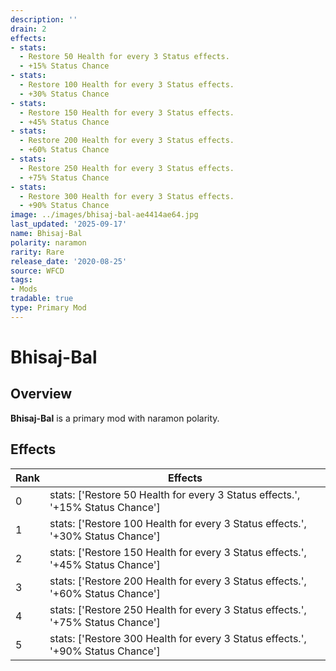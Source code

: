 ```yaml
---
description: ''
drain: 2
effects:
- stats:
  - Restore 50 Health for every 3 Status effects.
  - +15% Status Chance
- stats:
  - Restore 100 Health for every 3 Status effects.
  - +30% Status Chance
- stats:
  - Restore 150 Health for every 3 Status effects.
  - +45% Status Chance
- stats:
  - Restore 200 Health for every 3 Status effects.
  - +60% Status Chance
- stats:
  - Restore 250 Health for every 3 Status effects.
  - +75% Status Chance
- stats:
  - Restore 300 Health for every 3 Status effects.
  - +90% Status Chance
image: ../images/bhisaj-bal-ae4414ae64.jpg
last_updated: '2025-09-17'
name: Bhisaj-Bal
polarity: naramon
rarity: Rare
release_date: '2020-08-25'
source: WFCD
tags:
- Mods
tradable: true
type: Primary Mod
---
```


# Bhisaj-Bal

## Overview

**Bhisaj-Bal** is a primary mod with naramon polarity.

## Effects

| Rank | Effects |
|------|----------|
| 0 | stats: ['Restore 50 Health for every 3 Status effects.', '+15% Status Chance'] |
| 1 | stats: ['Restore 100 Health for every 3 Status effects.', '+30% Status Chance'] |
| 2 | stats: ['Restore 150 Health for every 3 Status effects.', '+45% Status Chance'] |
| 3 | stats: ['Restore 200 Health for every 3 Status effects.', '+60% Status Chance'] |
| 4 | stats: ['Restore 250 Health for every 3 Status effects.', '+75% Status Chance'] |
| 5 | stats: ['Restore 300 Health for every 3 Status effects.', '+90% Status Chance'] |

